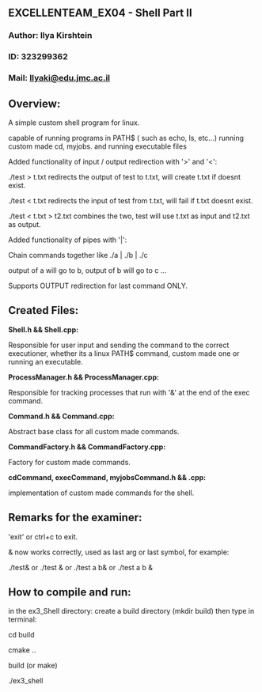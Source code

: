 
## EXCELLENTEAM_EX04 - Shell Part II
### Author: Ilya Kirshtein
### ID: 323299362
### Mail: Ilyaki@edu.jmc.ac.il

## Overview:

A simple custom shell program for linux.

capable of running programs in PATH$ ( such as echo, ls, etc...)
running custom made cd, myjobs.
and running executable files

Added functionality of input / output redirection with '>' and '<':

./test > t.txt redirects the output of test to t.txt, will create t.txt if doesnt exist.

./test < t.txt redirects the input of test from t.txt, will fail if t.txt doesnt exist.

./test < t.txt > t2.txt combines the two, test will use t.txt as input and t2.txt as output.

Added functionality of pipes with '|':

Chain commands together like ./a | ./b | ./c

output of a will go to b, output of b will go to c ...

Supports OUTPUT redirection for last command ONLY.

## Created Files:

**Shell.h && Shell.cpp:**

Responsible for user input and sending the command to the correct executioner, whether its a linux PATH$ command, custom made one
or running an executable.

**ProcessManager.h && ProcessManager.cpp:**

Responsible for tracking processes that run with '&' at the end of the exec command.

**Command.h && Command.cpp:**

Abstract base class for all custom made commands.

**CommandFactory.h && CommandFactory.cpp:**

Factory for custom made commands.

**cdCommand, execCommand, myjobsCommand.h && .cpp:**

implementation of custom made commands for the shell.

## Remarks for the examiner:

'exit' or ctrl+c to exit.

& now works correctly, used as last arg or last symbol, for example:

./test& or ./test & or ./test a b& or ./test a b &


## How to compile and run:

in the ex3_Shell directory: create a build directory (mkdir build)
then type in terminal:

cd build

cmake ..

build (or make)

./ex3_shell

